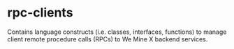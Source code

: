 # rpc-clients
Contains language constructs (i.e. classes, interfaces, functions) to manage client remote procedure calls (RPCs) to We Mine X backend services.
